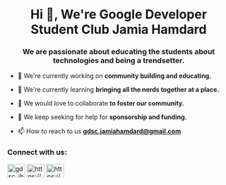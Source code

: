 <h1 align="center">Hi 👋, We're Google Developer Student Club Jamia Hamdard</h1>
<h3 align="center">We are passionate about educating the students about technologies and being a trendsetter.</h3>


 - 🔭 We're currently working on **community building and educating.**

 - 🌱 We're currently learning **bringing all the nerds together at a place.**

 - 👯 We would love to collaborate **to foster our community.**

 - 🤝 We keep seeking for help for **sponsorship and funding.**

 - 📫 How to reach to us **gdsc.jamiahamdard@gmail.com**

<h3 align="left">Connect with us:</h3>
<p align="left">
</p>

<p align="left">
<a href="https://twitter.com/gdsc_jh" target="blank"><img align="center" src="https://raw.githubusercontent.com/rahuldkjain/github-profile-readme-generator/master/src/images/icons/Social/twitter.svg" alt="gdsc_jh" height="30" width="40" /></a>
<a href="https://linkedin.com/in/https://www.linkedin.com/company/gdsc-jh/" target="blank"><img align="center" src="https://raw.githubusercontent.com/rahuldkjain/github-profile-readme-generator/master/src/images/icons/Social/linked-in-alt.svg" alt="https://www.linkedin.com/company/gdsc-jh/" height="30" width="40" /></a>
<a href="https://instagram.com/https://www.instagram.com/gdsc.jh/" target="blank"><img align="center" src="https://raw.githubusercontent.com/rahuldkjain/github-profile-readme-generator/master/src/images/icons/Social/instagram.svg" alt="https://www.instagram.com/gdsc.jh/" height="30" width="40" /></a>
</p>
